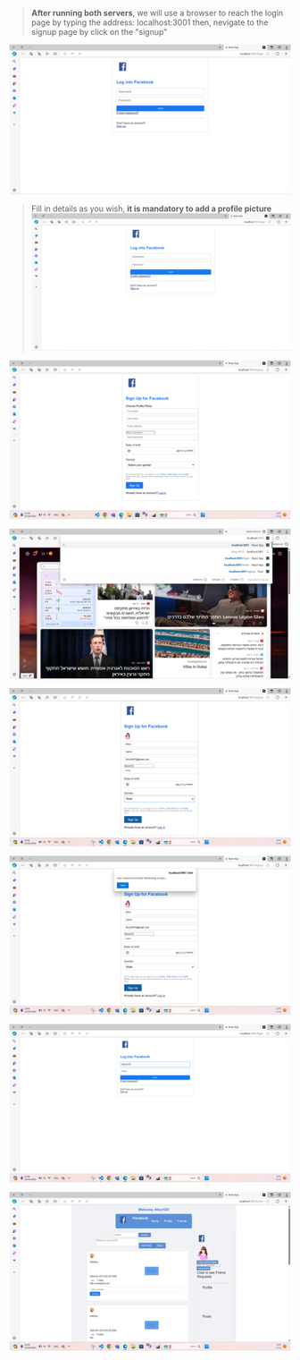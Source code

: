 > **After running both servers**, we will use a browser to reach the login page by typing the address: localhost:3001
> then, nevigate to the signup page by click on the "signup"

![alt text](<Screenshuts/צילום מסך 2024-04-16 103753.png>)

> Fill in details as you wish, **it is mandatory to add a profile picture**
![alt text](<Screenshuts/צילום מסך 2024-04-16 103753.png>)

![alt text](<Screenshuts/צילום מסך 2024-04-16 103827.png>)

![alt text](<Screenshuts/צילום מסך 2024-04-16 104018.png>)

![alt text](<Screenshuts/צילום מסך 2024-04-16 104259.png>)

![alt text](<Screenshuts/צילום מסך 2024-04-16 104327.png>)

![alt text](<Screenshuts/צילום מסך 2024-04-16 104409.png>)

![alt text](<Screenshuts/צילום מסך 2024-04-16 104455.png>)
